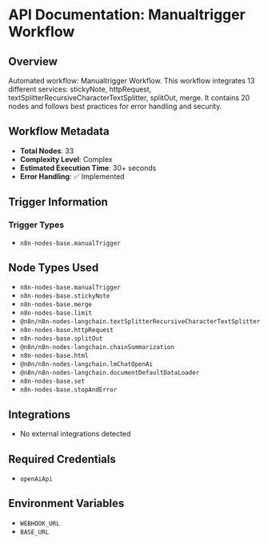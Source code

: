 # API Documentation: Manualtrigger Workflow

## Overview
Automated workflow: Manualtrigger Workflow. This workflow integrates 13 different services: stickyNote, httpRequest, textSplitterRecursiveCharacterTextSplitter, splitOut, merge. It contains 20 nodes and follows best practices for error handling and security.

## Workflow Metadata
- **Total Nodes**: 33
- **Complexity Level**: Complex
- **Estimated Execution Time**: 30+ seconds
- **Error Handling**: ✅ Implemented

## Trigger Information
### Trigger Types
- `n8n-nodes-base.manualTrigger`

## Node Types Used
- `n8n-nodes-base.manualTrigger`
- `n8n-nodes-base.stickyNote`
- `n8n-nodes-base.merge`
- `n8n-nodes-base.limit`
- `@n8n/n8n-nodes-langchain.textSplitterRecursiveCharacterTextSplitter`
- `n8n-nodes-base.httpRequest`
- `n8n-nodes-base.splitOut`
- `@n8n/n8n-nodes-langchain.chainSummarization`
- `n8n-nodes-base.html`
- `@n8n/n8n-nodes-langchain.lmChatOpenAi`
- `@n8n/n8n-nodes-langchain.documentDefaultDataLoader`
- `n8n-nodes-base.set`
- `n8n-nodes-base.stopAndError`

## Integrations
- No external integrations detected

## Required Credentials
- `openAiApi`

## Environment Variables
- `WEBHOOK_URL`
- `BASE_URL`
